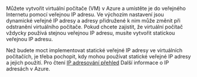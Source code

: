 Můžete vytvořit virtuální počítače (VM) v Azure a umístěte je do veřejného Internetu pomocí veřejnou IP adresu. Ve výchozím nastavení jsou dynamické veřejné IP adresy a adresy přidružené k nim může změnit při odstranění virtuálního počítače. Pokud chcete zajistit, že virtuální počítač vždycky používá stejnou veřejnou IP adresu, musíte vytvořit statickou veřejnou IP adresu. 

Než budete moct implementovat statické veřejné IP adresy ve virtuálních počítačích, je třeba pochopit, kdy mohou používat statické veřejné IP adresy a jejich použití. Pro čtení [IP adresování přehled](../articles/virtual-network/virtual-network-ip-addresses-overview-arm.md) Další informace o IP adresách v Azure.

